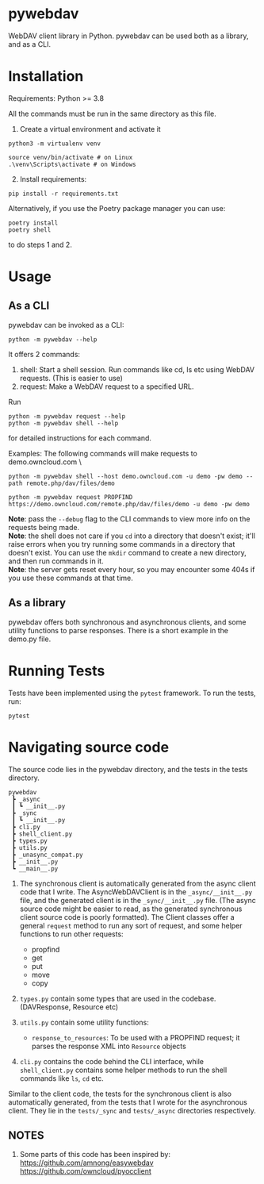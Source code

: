 # pywebdav

WebDAV client library in Python.
pywebdav can be used both as a library, and as a CLI.

# Installation
Requirements: Python >= 3.8

All the commands must be run in the same directory as this file.

1) Create a virtual environment and activate it
```
python3 -m virtualenv venv
```
```
source venv/bin/activate # on Linux
.\venv\Scripts\activate # on Windows
```

2) Install requirements:
```
pip install -r requirements.txt
```
Alternatively, if you use the Poetry package manager you can use:
```
poetry install
poetry shell
```
to do steps 1 and 2.

# Usage
## As a CLI
pywebdav can be invoked as a CLI:
```
python -m pywebdav --help
```

It offers 2 commands:
1) shell: Start a shell session. Run commands like cd, ls etc using WebDAV requests. (This is easier to use)
2) request: Make a WebDAV request to a specified URL.

Run
```
python -m pywebdav request --help
python -m pywebdav shell --help
```
for detailed instructions for each command.

Examples: The following commands will make requests to demo.owncloud.com \
```
python -m pywebdav shell --host demo.owncloud.com -u demo -pw demo --path remote.php/dav/files/demo
```
```
python -m pywebdav request PROPFIND https://demo.owncloud.com/remote.php/dav/files/demo -u demo -pw demo
```

**Note**: pass the `--debug` flag to the CLI commands to view more info on the requests being made. \
**Note**: the shell does not care if you `cd` into a directory that doesn't exist; it'll raise errors when you try running some commands in a directory that doesn't exist. You can use the `mkdir` command to create a new directory, and then run
commands in it. \
**Note**: the server gets reset every hour, so you may encounter some 404s if you use these commands at that time.

## As a library
pywebdav offers both synchronous and asynchronous clients, and some utility functions to parse responses.
There is a short example in the demo.py file.

# Running Tests
Tests have been implemented using the `pytest` framework.
To run the tests, run:
```
pytest
```

# Navigating source code
The source code lies in the pywebdav directory, and the tests in the tests directory.
```
pywebdav
 ┣ _async
 ┃ ┗ __init__.py
 ┣ _sync
 ┃ ┗ __init__.py
 ┣ cli.py
 ┣ shell_client.py
 ┣ types.py
 ┣ utils.py
 ┣ _unasync_compat.py
 ┣ __init__.py
 ┗ __main__.py
```
1) The synchronous client is automatically generated from the async client code that I write. The AsyncWebDAVClient
is in the `_async/__init__.py` file, and the generated client is in the `_sync/__init__.py` file. (The async source code
might be easier to read, as the generated synchronous client source code is poorly formatted).
The Client classes offer a general `request` method to run any sort of request, and some helper functions to run other requests:
    - propfind
    - get
    - put
    - move
    - copy

2) `types.py` contain some types that are used in the codebase. (DAVResponse, Resource etc)
3) `utils.py` contain some utility functions:
    - `response_to_resources`: To be used with a PROPFIND request; it parses the response XML into `Resource` objects
4) `cli.py` contains the code behind the CLI interface, while `shell_client.py` contains some helper methods to run the
shell commands like `ls`, `cd` etc.


Similar to the client code, the tests for the synchronous client is also automatically generated, from the tests that I
wrote for the asynchronous client. They lie in the `tests/_sync` and `tests/_async` directories respectively.

## NOTES
1) Some parts of this code has been inspired by: \
https://github.com/amnong/easywebdav \
https://github.com/owncloud/pyocclient
